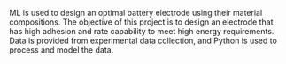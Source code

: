 ML is used to design an optimal battery electrode using their material compositions. The objective of this project is to design an electrode that has high adhesion and rate capability to meet high energy requirements.
Data is provided from experimental data collection, and Python is used to process and model the data.
